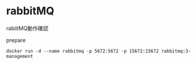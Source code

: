 # rabbitMQ
rabiitMQ動作確認

prepare

```docker run -d --name rabbitmq -p 5672:5672 -p 15672:15672 rabbitmq:3-management```